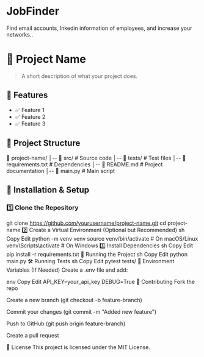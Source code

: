 # JobFinder
Find email accounts, lnkedin information of employees, and increase your networks..

# 🚀 Project Name

> A short description of what your project does.

## 🌟 Features
- ✅ Feature 1
- ✅ Feature 2
- ✅ Feature 3

## 📂 Project Structure
📁 project-name/ │-- 📁 src/ # Source code │-- 📁 tests/ # Test files │-- 📄 requirements.txt # Dependencies │-- 📄 README.md # Project documentation │-- 📄 main.py # Main script

## 🔧 Installation & Setup
### **1️⃣ Clone the Repository**

git clone https://github.com/yourusername/project-name.git
cd project-name
2️⃣ Create a Virtual Environment (Optional but Recommended)
sh
Copy
Edit
python -m venv venv
source venv/bin/activate  # On macOS/Linux
venv\Scripts\activate     # On Windows
3️⃣ Install Dependencies
sh
Copy
Edit
pip install -r requirements.txt
🚀 Running the Project
sh
Copy
Edit
python main.py
🛠️ Running Tests
sh
Copy
Edit
pytest tests/
📜 Environment Variables (If Needed)
Create a .env file and add:

env
Copy
Edit
API_KEY=your_api_key
DEBUG=True
🤝 Contributing
Fork the repo

Create a new branch (git checkout -b feature-branch)

Commit your changes (git commit -m "Added new feature")

Push to GitHub (git push origin feature-branch)

Create a pull request

📜 License
This project is licensed under the MIT License.
